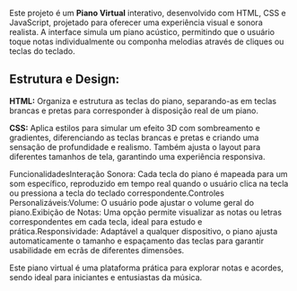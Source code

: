 Este projeto é um **Piano Virtual** interativo, desenvolvido com HTML, CSS e JavaScript, projetado para oferecer uma experiência visual e sonora realista. A interface simula um piano acústico, permitindo que o usuário toque notas individualmente ou componha melodias através de cliques ou teclas do teclado.

## Estrutura e Design: ##

**HTML:** Organiza e estrutura as teclas do piano, separando-as em teclas brancas e pretas para corresponder à disposição real de um piano.

**CSS:** Aplica estilos para simular um efeito 3D com sombreamento e gradientes, diferenciando as teclas brancas e pretas e criando uma sensação de profundidade e realismo. Também ajusta o layout para diferentes tamanhos de tela, garantindo uma experiência responsiva.

FuncionalidadesInteração Sonora: Cada tecla do piano é mapeada para um som específico, reproduzido em tempo real quando o usuário clica na tecla ou pressiona a tecla do teclado correspondente.Controles Personalizáveis:Volume: O usuário pode ajustar o volume geral do piano.Exibição de Notas: Uma opção permite visualizar as notas ou letras correspondentes em cada tecla, ideal para estudo e prática.Responsividade: Adaptável a qualquer dispositivo, o piano ajusta automaticamente o tamanho e espaçamento das teclas para garantir usabilidade em ecrãs de diferentes dimensões.

Este piano virtual é uma plataforma prática para explorar notas e acordes, sendo ideal para iniciantes e entusiastas da música.
